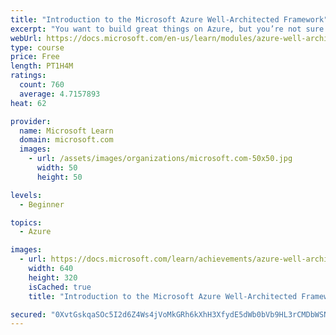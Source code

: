 ```yaml
---
title: "Introduction to the Microsoft Azure Well-Architected Framework"
excerpt: "You want to build great things on Azure, but you’re not sure exactly what that means. Using key principles throughout your architecture regardless of technology choice, can help you design, build, and continuously improve your architecture."
webUrl: https://docs.microsoft.com/en-us/learn/modules/azure-well-architected-introduction/
type: course
price: Free
length: PT1H4M
ratings:
  count: 760
  average: 4.7157893
heat: 62

provider:
  name: Microsoft Learn
  domain: microsoft.com
  images:
    - url: /assets/images/organizations/microsoft.com-50x50.jpg
      width: 50
      height: 50

levels:
  - Beginner

topics:
  - Azure

images:
  - url: https://docs.microsoft.com/learn/achievements/azure-well-architected-introduction-social.png
    width: 640
    height: 320
    isCached: true
    title: "Introduction to the Microsoft Azure Well-Architected Framework"

secured: "0XvtGskqaSOc5I2d6Z4Ws4jVoMkGRh6kXhH3XfydE5dWb0bVb9HL3rCMDbWSN1RTa2glmyVLGzWhSoUip8J4Oo9NOR4/7kXHf6WvgAen2PuBAE7K/L8xZwGss2Y5ZIrIaOcnh4BumoAUFNSEhxkVIUfv/Jh9tacxuBDwnTTLV3QhT0Zog7lrWgB2iWuIfPU3BhteHjcrnfBw3RsXPlSHe1a8/RjIDSfr1TLe7dr6TPkVduZ+CYl+LBXpvAYCdxCRLkLtqDpGe667kSXp6g3jgwPhH3F+qQEPQdAVAfFm68t1fKW/RFjbaHbsiIgdvgDAvAVkLppttPPKtv0fM2pIWSEPeAW5KKJQpD60FAMoveMxNUJy3ichRNY4tMRT54Y+J38xV8om7+d5C4q+bQoU62YT9Xs0yYkuowr368/JN1w=;PNUxOApnHBPRlubnOxoOlw=="
---
```



